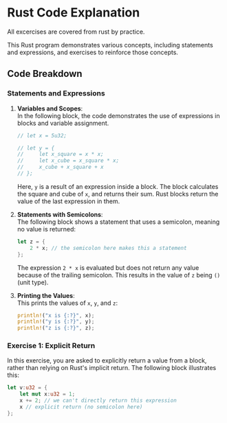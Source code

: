 # Rust Code Explanation
All excercises are covered from rust by practice.

This Rust program demonstrates various concepts, including statements and expressions, and exercises to reinforce those concepts.

## Code Breakdown

### Statements and Expressions

1. **Variables and Scopes**:  
   In the following block, the code demonstrates the use of expressions in blocks and variable assignment.

    ```rust
    // let x = 5u32;

    // let y = {
    //     let x_square = x * x;
    //     let x_cube = x_square * x;
    //     x_cube + x_square + x
    // };
    ```

    Here, `y` is a result of an expression inside a block. The block calculates the square and cube of `x`, and returns their sum. Rust blocks return the value of the last expression in them.

2. **Statements with Semicolons**:  
   The following block shows a statement that uses a semicolon, meaning no value is returned:

    ```rust
    let z = {
        2 * x; // the semicolon here makes this a statement
    };
    ```

    The expression `2 * x` is evaluated but does not return any value because of the trailing semicolon. This results in the value of `z` being `()` (unit type).

3. **Printing the Values**:  
   This prints the values of `x`, `y`, and `z`:

    ```rust
    println!("x is {:?}", x);
    println!("y is {:?}", y);
    println!("z is {:?}", z);
    ```

### Exercise 1: Explicit Return

In this exercise, you are asked to explicitly return a value from a block, rather than relying on Rust's implicit return. The following block illustrates this:

```rust
let v:u32 = {
    let mut x:u32 = 1;
    x += 2; // we can't directly return this expression
    x // explicit return (no semicolon here)
};
